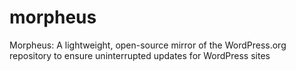 # morpheus
Morpheus: A lightweight, open-source mirror of the WordPress.org repository to ensure uninterrupted updates for WordPress sites
